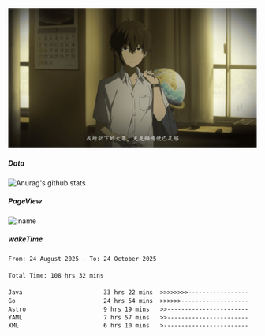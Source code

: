 
<img src="./static/index.jpg" alt="index">

##### Data

![Anurag's github stats](https://github-readme-stats.vercel.app/api?username=whyneh&show_icons=true&hide_border=ture&theme=tokyonight)

##### PageView
![:name](https://count.getloli.com/get/@:whyneh?theme=gelbooru)

##### wakeTime

<!--START_SECTION:waka-->

```txt
From: 24 August 2025 - To: 24 October 2025

Total Time: 108 hrs 32 mins

Java                       33 hrs 22 mins  >>>>>>>>-----------------   30.75 %
Go                         24 hrs 54 mins  >>>>>>-------------------   22.96 %
Astro                      9 hrs 19 mins   >>-----------------------   08.59 %
YAML                       7 hrs 57 mins   >>-----------------------   07.33 %
XML                        6 hrs 10 mins   >------------------------   05.69 %
```

<!--END_SECTION:waka-->
